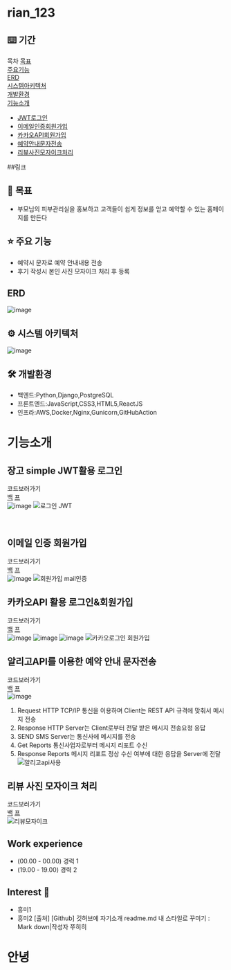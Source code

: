 # rian_123

## ⌨️ 기간
목차
[목표](#목표)<br>
[주요기능](#주요-기능)<br>
[ERD](#ERD)<br>
[시스템아키텍처](#시스템-아키텍처)<br>
[개발환경](#개발환경)<br>
[기능소개](#기능소개)
- [JWT로그인](#장고-simple-JWT활용-로그인)
- [이메일인증회원가입](#이메일-인증-회원가입)
- [카카오API회원가입](#카카오API-활용-로그인&회원가입)
- [예약안내문자전송](#알리고API를-이용한-예약-안내-문자전송)
- [리뷰사진모자이크처리](#리뷰-사진-모자이크-처리)

##링크

## 🎯 목표
- 부모님의 피부관리실을 홍보하고 고객들이 쉽게 정보를 얻고 예약할 수 있는 홈페이지를 만든다

## ⭐️ 주요 기능
- 예약시 문자로 예약 안내내용 전송
- 후기 작성시 본인 사진 모자이크 처리 후 등록
## ERD
![image](https://github.com/user-attachments/assets/7419e052-33e4-412b-a657-cd77ee7e7de7)
## ⚙ 시스템 아키텍처
![image](https://github.com/user-attachments/assets/ef6fca99-c4a0-499e-9e8b-f573cd81f638)
<br>

## 🛠️ 개발환경
- 백엔드:Python,Django,PostgreSQL
- 프론트엔드:JavaScript,CSS3,HTML5,ReactJS
- 인프라:AWS,Docker,Nginx,Gunicorn,GitHubAction
  

# 기능소개

## 장고 simple JWT활용 로그인

코드보러가기
<br>
[백](https://github.com/yangchanghun/rian_123/blob/main/be/account/views.py) [프](https://github.com/yangchanghun/rian_123/blob/main/fe-rian/src/component/Login.js)
<br>
![image](https://github.com/user-attachments/assets/5b94de80-ddcf-4628-b1de-10eae01c24ac)
![로그인 JWT](https://github.com/user-attachments/assets/5bf62a1e-a880-4015-bfa7-4521f286c3b2)

<br>

## 이메일 인증 회원가입

코드보러가기
<br>
[백](https://github.com/yangchanghun/rian_123/blob/main/be/permissions/views.py) [프](https://github.com/yangchanghun/rian_123/blob/main/fe-rian/src/component/Signup.js)
<br>
![image](https://github.com/user-attachments/assets/cff57b15-c7c7-44bf-9ce2-e9f213d24b56)
![회원가입 mail인증 ](https://github.com/user-attachments/assets/bcf80bc8-7dbf-49a6-bf83-1da6b59c2c4d)

## 카카오API 활용 로그인&회원가입

코드보러가기
<br>
[백](https://github.com/yangchanghun/rian_123/blob/main/be/account/views.py) [프](https://github.com/yangchanghun/rian_123/blob/main/fe-rian/src/component/KakaoSignup.js)
<br>
![image](https://github.com/user-attachments/assets/eb68e3ed-46e0-41e5-a8e0-52da1a6df3d0)
![image](https://github.com/user-attachments/assets/6c4e7972-435e-4526-a299-aa404abb9522)
![image](https://github.com/user-attachments/assets/766878bd-d785-45c5-ab92-1cd6a783cf0a)
![카카오로그인   회원가입](https://github.com/user-attachments/assets/62c5c8e7-7f18-410c-8c39-6ac9d911854d)

## 알리고API를 이용한 예약 안내 문자전송

코드보러가기
<br>
[백](https://github.com/yangchanghun/rian_123/blob/main/be/reservation/views.py) [프](https://github.com/yangchanghun/rian_123/blob/main/fe-rian/src/component/Canlender.js)
<br>
![image](https://github.com/user-attachments/assets/502a1bd3-9e79-47e8-8bc7-af459f698019)
1. Request HTTP TCP/IP 통신을 이용하며 Client는 REST API 규격에 맞춰서 메시지 전송<br>
2. Response HTTP Server는 Client로부터 전달 받은 메시지 전송요청 응답<br>
3. SEND SMS Server는 통신사에 메시지를 전송<br>
4. Get Reports 통신사업자로부터 메시지 리포트 수신<br>
5. Response Reports 메시지 리포트 정상 수신 여부에 대한 응답을 Server에 전달<br>
![알리고api사용](https://github.com/user-attachments/assets/b9167316-6b4d-4753-9075-01a6e1dc4de1)


## 리뷰 사진 모자이크 처리

코드보러가기
<br>
[백](https://github.com/yangchanghun/rian_123/blob/main/be/review/views.py) [프](https://github.com/yangchanghun/rian_123/blob/main/fe-rian/src/component/ReviewCreate.js)
<br>
![리뷰모자이크](https://github.com/user-attachments/assets/4634b774-38b1-4671-9147-bb9804fa514b)

## Work experience 

- (00.00 - 00.00) 경력 1
- (19.00 - 19.00) 경력 2

## Interest 👀
- 흥미1
- 흥미2
[출처] [Github] 깃허브에 자기소개 readme.md 내 스타일로 꾸미기 : Mark down|작성자 쭈히히
# 안녕
